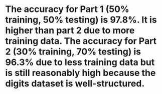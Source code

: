 # The accuracy for Part 1 (50% training, 50% testing) is 97.8%. It is higher than part 2 due to more training data. The accuracy for Part 2 (30% training, 70% testing) is 96.3% due to less training data but is still reasonably high because the digits dataset is well-structured.
